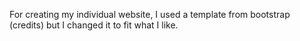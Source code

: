 For creating my individual website, I used a template from bootstrap (credits) but I changed it to fit what I like.
